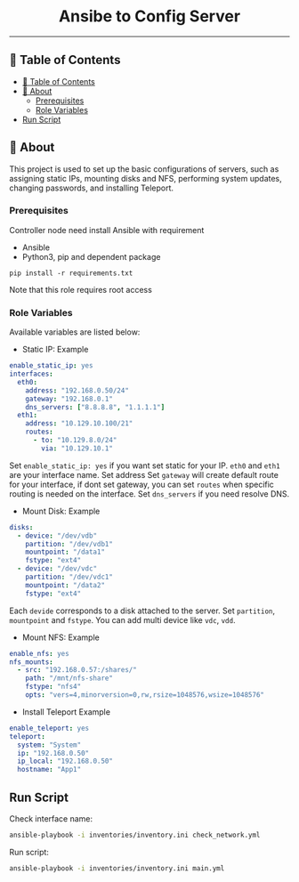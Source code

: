

<h1 align="center">Ansibe to Config Server</h1>

---


## 📝 Table of Contents

- [📝 Table of Contents](#-table-of-contents)
- [🧐 About ](#-about-)
  - [Prerequisites](#prerequisites)
  - [Role Variables](#role-variables)
- [Run Script](#run-script)

## 🧐 About <a name = "about"></a>

This project is used to set up the basic configurations of servers, such as assigning static IPs, mounting disks and NFS, performing system updates, changing passwords, and installing Teleport.

### Prerequisites

Controller node need install Ansible with requirement

- Ansible
- Python3, pip and dependent package

```
pip install -r requirements.txt
```
Note that this role requires root access

### Role Variables
Available variables are listed below:
- Static IP:
Example
```yaml
enable_static_ip: yes
interfaces:
  eth0:
    address: "192.168.0.50/24"
    gateway: "192.168.0.1"
    dns_servers: ["8.8.8.8", "1.1.1.1"]
  eth1:
    address: "10.129.10.100/21"
    routes:
      - to: "10.129.8.0/24"
        via: "10.129.10.1"
```
Set `enable_static_ip: yes` if you want set static for your IP. `eth0` and `eth1` are your interface name. Set address
Set `gateway` will create default route for your interface, if dont set gateway, you can set `routes` when specific routing is needed on the interface.
Set `dns_servers` if you need resolve DNS.
- Mount Disk:
Example
```yaml  
disks:
  - device: "/dev/vdb"
    partition: "/dev/vdb1"
    mountpoint: "/data1"
    fstype: "ext4"
  - device: "/dev/vdc"
    partition: "/dev/vdc1"
    mountpoint: "/data2"
    fstype: "ext4"
```
Each `devide` corresponds to a disk attached to the server. Set `partition`, `mountpoint` and `fstype`. You can add multi device like `vdc`, `vdd`.
- Mount NFS:
Example
```yaml
enable_nfs: yes
nfs_mounts:
  - src: "192.168.0.57:/shares/"
    path: "/mnt/nfs-share"
    fstype: "nfs4"
    opts: "vers=4,minorversion=0,rw,rsize=1048576,wsize=1048576"
```
- Install Teleport
Example
```yaml
enable_teleport: yes
teleport:
  system: "System"
  ip: "192.168.0.50"
  ip_local: "192.168.0.50"
  hostname: "App1"
```
## Run Script
Check interface name:
```bash
ansible-playbook -i inventories/inventory.ini check_network.yml
```
Run script:
```bash
ansible-playbook -i inventories/inventory.ini main.yml
```

